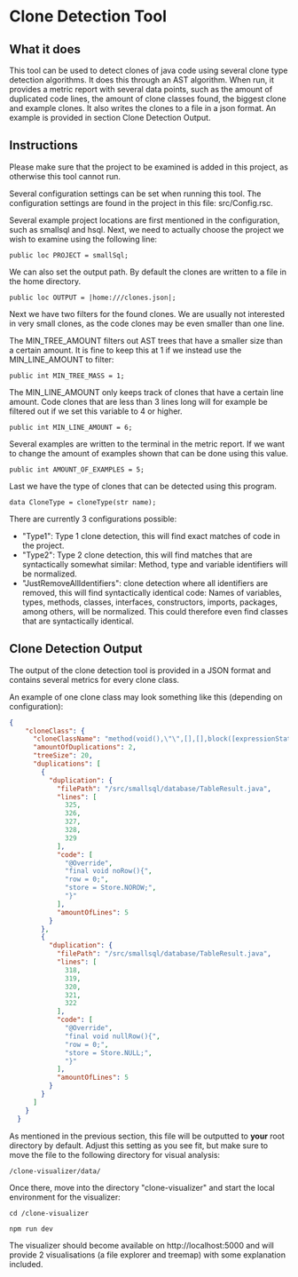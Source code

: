 # Clone Detection Tool

## What it does

This tool can be used to detect clones of java code using several clone type detection algorithms. It does this through an AST algorithm.
When run, it provides a metric report with several data points, such as the amount of duplicated code lines, the amount of clone classes found, the biggest clone and example clones.
It also writes the clones to a file in a json format. An example is provided in section Clone Detection Output.

## Instructions

Please make sure that the project to be examined is added in this project, as otherwise this tool cannot run.

Several configuration settings can be set when running this tool.
The configuration settings are found in the project in this file: src/Config.rsc.

Several example project locations are first mentioned in the configuration, such as smallsql and hsql.
Next, we need to actually choose the project we wish to examine using the following line:

```public loc PROJECT = smallSql;```

We can also set the output path. By default the clones are written to a file in the home directory.

```public loc OUTPUT = |home:///clones.json|;```

Next we have two filters for the found clones. We are usually not interested in very small clones, as the code clones may be even smaller than one line.


The MIN_TREE_AMOUNT filters out AST trees that have a smaller size than a certain amount. It is fine to keep this at 1 if we instead use the MIN_LINE_AMOUNT to filter:


```public int MIN_TREE_MASS = 1;```


The MIN_LINE_AMOUNT only keeps track of clones that have a certain line amount. Code clones that are less than 3 lines long will for example be filtered out if we set this variable to 4 or higher.


```public int MIN_LINE_AMOUNT = 6;```

Several examples are written to the terminal in the metric report. If we want to change the amount of examples shown that can be done using this value.

```public int AMOUNT_OF_EXAMPLES = 5;```

Last we have the type of clones that can be detected using this program.

```data CloneType = cloneType(str name);```

There are currently 3 configurations possible:
- "Type1": Type 1 clone detection, this will find exact matches of code in the project.
- "Type2": Type 2 clone detection, this will find matches that are syntactically somewhat similar: Method, type and variable identifiers will be normalized.
- "JustRemoveAllIdentifiers": clone detection where all identifiers are removed, this will find syntactically identical code: Names of variables, types, methods, classes, interfaces, constructors, imports, packages, among others, will be normalized. This could therefore even find classes that are syntactically identical.

## Clone Detection Output

The output of the clone detection tool is provided in a JSON format and contains several metrics for every clone class.

An example of one clone class  may look something like this (depending on configuration):

```json
{
    "cloneClass": {
      "cloneClassName": "method(void(),\"\",[],[],block([expressionStatement(assignment(simpleName(\"\"),\"=\",number(\"0\"))),expressionStatement(assignment(simpleName(\"\"),\"=\",qualifiedName(simpleName(\"\"),simpleName(\"\"))))]))",
      "amountOfDuplications": 2,
      "treeSize": 20,
      "duplications": [
        {
          "duplication": {
            "filePath": "/src/smallsql/database/TableResult.java",
            "lines": [
              325,
              326,
              327,
              328,
              329
            ],
            "code": [
              "@Override",
              "final void noRow(){",
              "row = 0;",
              "store = Store.NOROW;",
              "}"
            ],
            "amountOfLines": 5
          }
        },
        {
          "duplication": {
            "filePath": "/src/smallsql/database/TableResult.java",
            "lines": [
              318,
              319,
              320,
              321,
              322
            ],
            "code": [
              "@Override",
              "final void nullRow(){",
              "row = 0;",
              "store = Store.NULL;",
              "}"
            ],
            "amountOfLines": 5
          }
        }
      ]
    }
  }
```
As mentioned in the previous section, this file will be outputted to **your** root directory by default. Adjust this setting as you see fit, but make sure to move the file to the following directory for visual analysis:

```/clone-visualizer/data/```

Once there, move into the directory "clone-visualizer" and start the local environment for the visualizer:

```
cd /clone-visualizer

npm run dev
```

The visualizer should become available on http://localhost:5000 and will provide 2 visualisations (a file explorer and treemap) with some explanation included.


